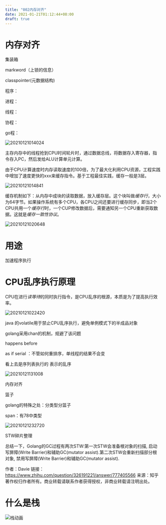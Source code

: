 ```yaml
---
title: "002内存对齐"
date: 2021-01-21T01:12:44+08:00
draft: true
---
```

 <!-- more -->

# 内存对齐

集装箱

markword（上锁的信息）

classpointer(元数据结构)



程序：

进程：

线程：

协程：

go程：


![20210121014024](https://img.ansoncao.me/img/20210121014024.png)

主存内存中的线程抢到CPU时间轮片时，通过数据总线，将数据存入寄存器，指令存入PC，然后发给ALU计算单元计算。

由于CPU计算速度时内存读取速度的100倍，为了最大化利用CPU资源，工程实践中增加了速度更快的xxx来缓存指令。基于工程最佳实践，缓存一般是3层。


![20210121014841](https://img.ansoncao.me/img/20210121014841.png)

缓存机制如下：从内存中成块的读取数据，放入缓存层。这个块叫做*缓存行*，大小为64字节。如果操作系统有多个CPU，各CPU之间还要进行缓存同步，即当2个CPU共用一个*缓存行*时，一个CUP修改数据后，需要通知另一个CPU重新获取数据。这就是*缓存一致性协议*。

![20210121020648](https://img.ansoncao.me/img/20210121020648.png)

# 用途

加速程序执行


# CPU乱序执行原理

CPU在进行*读等待*的同时执行指令，是CPU乱序的根源，本质是为了提高执行效率。

![20210121022420](https://img.ansoncao.me/img/20210121022420.png)


java 的volatile用于禁止CPU乱序执行，避免单例模式下的半成品对象

golang采用chan的机制，规避了该问题

 happens before

 as if serial ：不管如何重排序，单线程的结果不会变
 
 看上去是序列表执行的 表示的乱序

 ![20210121131008](https://img.ansoncao.me/img/20210121131008.png)

内存对齐


篮子

golang的特殊之处：分类型分篮子

span：有78中类型

![20210121232720](https://img.ansoncao.me/img/20210121232720.png)

STW碎片整理




总结一下，Golang的GC过程有两次STW:第一次STW会准备根对象的扫描, 启动写屏障(Write Barrier)和辅助GC(mutator assist).第二次STW会重新扫描部分根对象, 禁用写屏障(Write Barrier)和辅助GC(mutator assist).

作者：Davie
链接：https://www.zhihu.com/question/326191221/answer/777405566
来源：知乎
著作权归作者所有。商业转载请联系作者获得授权，非商业转载请注明出处。


# 什么是栈

![栈动画](https://imgconvert.csdnimg.cn/aHR0cHM6Ly9pbWctYnNzLmNzZG5pbWcuY24vMjAyMDA2MjQwNzEyMTgzMzA1LmdpZg)


